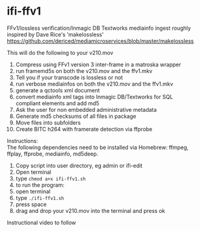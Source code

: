 # ifi-ffv1
 FFv1/lossless verification/Inmagic DB Textworks mediainfo ingest roughly inspired by Dave Rice's 'makelossless' https://github.com/dericed/mediamicroservices/blob/master/makelossless
 
 This will do the following to your v210.mov
 1. Compress using FFv1 version 3 inter-frame in a matroska wrapper
 2. run framemd5s on both the v210.mov and the ffv1.mkv
 3. Tell you if your transcode is lossless or not
 4. run verbose mediainfos on both the v210.mov and the ffv1.mkv
 5. generate a qctools xml document
 6. convert mediainfo xml tags into Inmagic DB/Textworks for SQL compliant elements and add md5
 7. Ask the user for non embedded administrative metadata
 8. Generate md5 checksums of all files in package
 9. Move files into subfolders
 10. Create BITC h264 with framerate detection via ffprobe
 

Instructions: <br>
The following dependencies need to be installed via Homebrew: ffmpeg, ffplay, ffprobe, mediainfo, md5deep. <br>
1. Copy script into user directory, eg admin or ifi-edit <br>
2. Open terminal <br>
3. type `chmod a+x ifi-ffv1.sh`  <br>
4. to run the program: <br>
5. open terminal <br>
6. type `./ifi-ffv1.sh`<br>
7. press space <br>
8. drag and drop your v210.mov into the terminal and press ok <br>

Instructional video to follow
